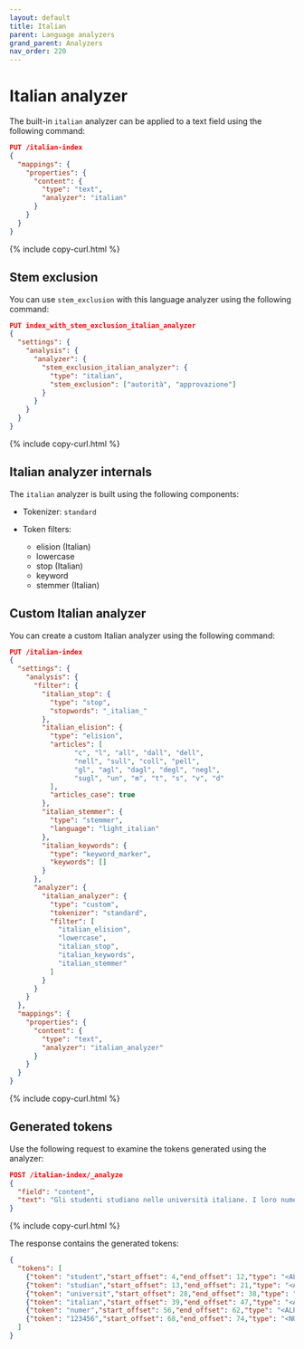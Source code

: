 ```yaml
---
layout: default
title: Italian
parent: Language analyzers
grand_parent: Analyzers
nav_order: 220
---
```


# Italian analyzer

The built-in `italian` analyzer can be applied to a text field using the following command:

```json
PUT /italian-index
{
  "mappings": {
    "properties": {
      "content": {
        "type": "text",
        "analyzer": "italian"
      }
    }
  }
}
```
{% include copy-curl.html %}

## Stem exclusion

You can use `stem_exclusion` with this language analyzer using the following command:

```json
PUT index_with_stem_exclusion_italian_analyzer
{
  "settings": {
    "analysis": {
      "analyzer": {
        "stem_exclusion_italian_analyzer": {
          "type": "italian",
          "stem_exclusion": ["autorità", "approvazione"]
        }
      }
    }
  }
}
```
{% include copy-curl.html %}

## Italian analyzer internals

The `italian` analyzer is built using the following components:

- Tokenizer: `standard`

- Token filters:
  - elision (Italian)
  - lowercase
  - stop (Italian)
  - keyword
  - stemmer (Italian)

## Custom Italian analyzer

You can create a custom Italian analyzer using the following command:

```json
PUT /italian-index
{
  "settings": {
    "analysis": {
      "filter": {
        "italian_stop": {
          "type": "stop",
          "stopwords": "_italian_"
        },
        "italian_elision": {
          "type": "elision",
          "articles": [
                "c", "l", "all", "dall", "dell",
                "nell", "sull", "coll", "pell",
                "gl", "agl", "dagl", "degl", "negl",
                "sugl", "un", "m", "t", "s", "v", "d"
          ],
          "articles_case": true
        },
        "italian_stemmer": {
          "type": "stemmer",
          "language": "light_italian"
        },
        "italian_keywords": {
          "type": "keyword_marker",
          "keywords": []
        }
      },
      "analyzer": {
        "italian_analyzer": {
          "type": "custom",
          "tokenizer": "standard",
          "filter": [
            "italian_elision",
            "lowercase",
            "italian_stop",
            "italian_keywords",
            "italian_stemmer"
          ]
        }
      }
    }
  },
  "mappings": {
    "properties": {
      "content": {
        "type": "text",
        "analyzer": "italian_analyzer"
      }
    }
  }
}
```
{% include copy-curl.html %}

## Generated tokens

Use the following request to examine the tokens generated using the analyzer:

```json
POST /italian-index/_analyze
{
  "field": "content",
  "text": "Gli studenti studiano nelle università italiane. I loro numeri sono 123456."
}
```
{% include copy-curl.html %}

The response contains the generated tokens:

```json
{
  "tokens": [
    {"token": "student","start_offset": 4,"end_offset": 12,"type": "<ALPHANUM>","position": 1},
    {"token": "studian","start_offset": 13,"end_offset": 21,"type": "<ALPHANUM>","position": 2},
    {"token": "universit","start_offset": 28,"end_offset": 38,"type": "<ALPHANUM>","position": 4},
    {"token": "italian","start_offset": 39,"end_offset": 47,"type": "<ALPHANUM>","position": 5},
    {"token": "numer","start_offset": 56,"end_offset": 62,"type": "<ALPHANUM>","position": 8},
    {"token": "123456","start_offset": 68,"end_offset": 74,"type": "<NUM>","position": 10}
  ]
}
```